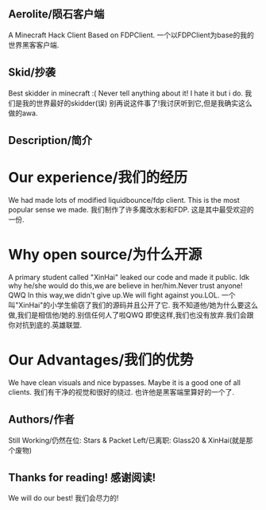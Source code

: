 ## Aerolite/陨石客户端
A Minecraft Hack Client Based on FDPClient.
一个以FDPClient为base的我的世界黑客客户端.
## Skid/抄袭
Best skidder in minecraft :(
Never tell anything about it! I hate it but i do.
我们是我的世界最好的skidder(误)
别再说这件事了!我讨厌听到它,但是我确实这么做的awa.
## Description/简介
# Our experience/我们的经历
We had made lots of modified liquidbounce/fdp client.
This is the most popular sense we made.
我们制作了许多魔改水影和FDP.
这是其中最受欢迎的一份.
# Why open source/为什么开源
A primary student called "XinHai" leaked our code and made it public.
Idk why he/she would do this,we are believe in her/him.Never trust anyone! QWQ
In this way,we didn't give up.We will fight against you.LOL.
一个叫"XinHai"的小学生偷窃了我们的源码并且公开了它.
我不知道他/她为什么要这么做,我们是相信他/她的.别信任何人了啦QWQ
即使这样,我们也没有放弃.我们会跟你对抗到底的.英雄联盟.
# Our Advantages/我们的优势
We have clean visuals and nice bypasses.
Maybe it is a good one of all clients.
我们有干净的视觉和很好的绕过.
也许他是黑客端里算好的一个了.
## Authors/作者
Still Working/仍然在位: Stars & Packet
Left/已离职: Glass20 & XinHai(就是那个废物)
## Thanks for reading! 感谢阅读!
We will do our best!
我们会尽力的!
